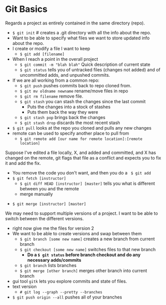 # Git Basics
Regards a project as entirely contained in the same directory (repo).
* `$ git init`   # creates a .git directory with all the info about the repo.
* Want to be able to specify what files we want to store updated info about the repo.
* I create or modify a file I want to keep
	- `$ git add [filename]`
* When I reach a point in the overall project
	- `$ git commit -m "blah blah"` Quick description of current state
	- `$ git status` tells you of untracked files (changes not added) and of uncommitted adds, and unpushed commits.
* If we are all working from a common repo:
	- `$ git push` pushes commits back to repo cloned from.
	- `$ git mv oldname newname` rename/move files in repo
	- `$ git rm filename` remove file.
	- `$ git stash` you can stash the changes since the last commit
		+ Puts the changes into a stock of stashes
		+ Puts them back the way they were
	- `$ git stash pop` brings back the changes
	- `$ git stash drop` discards the most recent stash
* `$ git pull` looks at the repo you cloned and pulls any new changes
* remote can be used to specify another place to pull from
	- `$ git remote add [our name for remote location]:[remote location]`

Suppose I've edited a file locally, X, and added and committed, and X has changed on the remote, git flags that file as a conflict and expects you to fix it and add the fix.

* You remove the code you don't want, and then you do a ` $ git add`
* `$ git fetch [instructor]`
	* `$ git diff HEAD [instructor] [master]` tells you what is different between you and the remote
	* merge manually
+ `$ git merge [instructor] [master]`

We may need to support multiple versions of a project. I want to be able to switch between the different versions.
* right now give me the files for version 2
* We want to be able to create versions and swap between them
	- `$ git branch [some new name]` creates a new branch from current branch
	- `$ git checkout [some new name]` switches files to that new branch
		+ **Do a `$ git status` before branch checkout and do any necessary adds/commits**
	- `$ git branch` lists branches
	- `$ git merge [other branch]` merges other branch into current branch
* gui tool `gitk` lets you explore commits and state of files.
* text version
	- `# git log --graph --pretty --branches`
* `$ git push origin --all` pushes all of your branches


